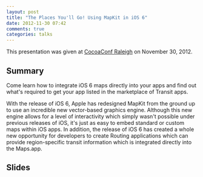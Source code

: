 ```yaml
---
layout: post
title: "The Places You'll Go! Using MapKit in iOS 6"
date: 2012-11-30 07:42
comments: true
categories: talks
---
```


This presentation was given at [CocoaConf Raleigh](http://cocoaconf.com/raleigh-2012/home) on November 30, 2012.

Summary
-------
Come learn how to integrate iOS 6 maps directly into your apps and find out what's required to get your app listed in the marketplace of Transit apps.

With the release of iOS 6, Apple has redesigned MapKit from the ground up to use an incredible new vector-based graphics engine. Although this new engine allows for a level of interactivity which simply wasn't possible under previous releases of iOS, it's just as easy to embed standard or custom maps within iOS apps. In addition, the release of iOS 6 has created a whole new opportunity for developers to create Routing applications which can provide region-specific transit information which is integrated directly into the Maps.app.

Slides
------

<script async class="speakerdeck-embed" data-id="3156ae9062e501318ada5602a661cd6f" data-ratio="1.33333333333333" src="//speakerdeck.com/assets/embed.js"></script>